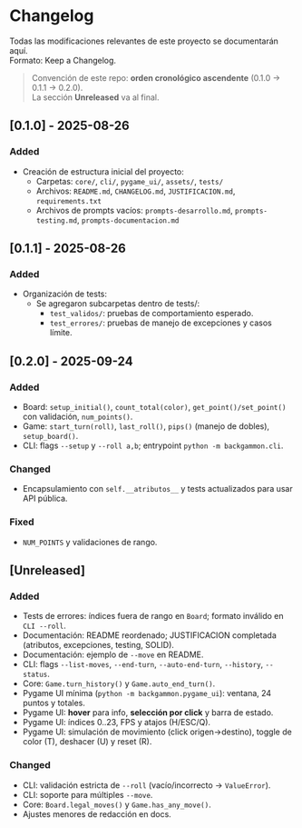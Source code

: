 # Changelog
Todas las modificaciones relevantes de este proyecto se documentarán aquí.  
Formato: Keep a Changelog.

> Convención de este repo: **orden cronológico ascendente**
> (0.1.0 → 0.1.1 → 0.2.0).  
> La sección **Unreleased** va al final.

## [0.1.0] - 2025-08-26
### Added
- Creación de estructura inicial del proyecto:
  - Carpetas: `core/`, `cli/`, `pygame_ui/`, `assets/`, `tests/`
  - Archivos: `README.md`, `CHANGELOG.md`, `JUSTIFICACION.md`, `requirements.txt`
  - Archivos de prompts vacíos: `prompts-desarrollo.md`, `prompts-testing.md`, `prompts-documentacion.md`

## [0.1.1] - 2025-08-26
### Added
- Organización de tests:
  - Se agregaron subcarpetas dentro de tests/:
    - `test_validos/`: pruebas de comportamiento esperado.
    - `test_errores/`: pruebas de manejo de excepciones y casos límite.

## [0.2.0] - 2025-09-24
### Added
- Board: `setup_initial()`, `count_total(color)`, `get_point()/set_point()` con validación, `num_points()`.
- Game: `start_turn(roll)`, `last_roll()`, `pips()` (manejo de dobles), `setup_board()`.
- CLI: flags `--setup` y `--roll a,b`; entrypoint `python -m backgammon.cli`.

### Changed
- Encapsulamiento con `self.__atributos__` y tests actualizados para usar API pública.

### Fixed
- `NUM_POINTS` y validaciones de rango.

## [Unreleased]

### Added
- Tests de errores: índices fuera de rango en `Board`; formato inválido en `CLI --roll`.
- Documentación: README reordenado; JUSTIFICACION completada (atributos, excepciones, testing, SOLID).
- Documentación: ejemplo de `--move` en README.
- CLI: flags `--list-moves`, `--end-turn`, `--auto-end-turn`, `--history`, `--status`.
- Core: `Game.turn_history()` y `Game.auto_end_turn()`.
- Pygame UI mínima (`python -m backgammon.pygame_ui`): ventana, 24 puntos y totales.
- Pygame UI: **hover** para info, **selección por click** y barra de estado.
- Pygame UI: índices 0..23, FPS y atajos (H/ESC/Q).
- Pygame UI: simulación de movimiento (click origen→destino), toggle de color (T), deshacer (U) y reset (R).

### Changed
- CLI: validación estricta de `--roll` (vacío/incorrecto → `ValueError`).
- CLI: soporte para múltiples `--move`.
- Core: `Board.legal_moves()` y `Game.has_any_move()`.
- Ajustes menores de redacción en docs.
